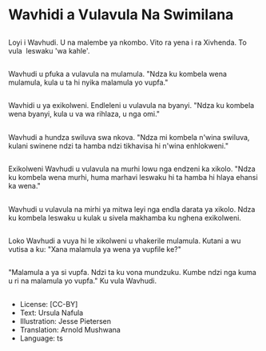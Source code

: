 # Wavhidi a Vulavula Na Swimilana

##
Loyi i Wavhudi. U na malembe ya nkombo. Vito ra yena i ra Xivhenda. To vula  leswaku 'wa kahle'.

##
Wavhudi u pfuka a vulavula na mulamula. "Ndza ku kombela wena mulamula,  kula u ta hi nyika malamula yo vupfa."

##
Wavhidi u ya exikolweni. Endleleni u vulavula na byanyi. "Ndza ku kombela wena byanyi,  kula u va wa rihlaza,  u nga omi."

##
Wavhudi a hundza swiluva swa nkova. "Ndza mi kombela n'wina swiluva,  kulani swinene ndzi ta hamba ndzi tikhavisa hi n'wina enhlokweni."

##
Exikolweni Wavhudi u vulavula na murhi lowu nga endzeni ka xikolo. "Ndza ku kombela wena murhi,  huma marhavi leswaku hi ta hamba hi hlaya ehansi ka wena."

##
Wavhudi u vulavula na mirhi ya mitwa leyi nga endla darata ya xikolo. Ndza ku kombela leswaku u kulak u sivela makhamba ku nghena exikolweni.

##
Loko Wavhudi a vuya hi le xikolweni u vhakerile mulamula. Kutani a wu vutisa a ku: "Xana malamula ya wena ya vupfile ke?"

##
"Malamula a ya si vupfa. Ndzi ta ku vona mundzuku. Kumbe ndzi nga kuma u ri na malamula yo vupfa." Ku vula Wavhudi.

##
* License: [CC-BY]
* Text: Ursula Nafula
* Illustration: Jesse Pietersen
* Translation: Arnold Mushwana
* Language: ts
